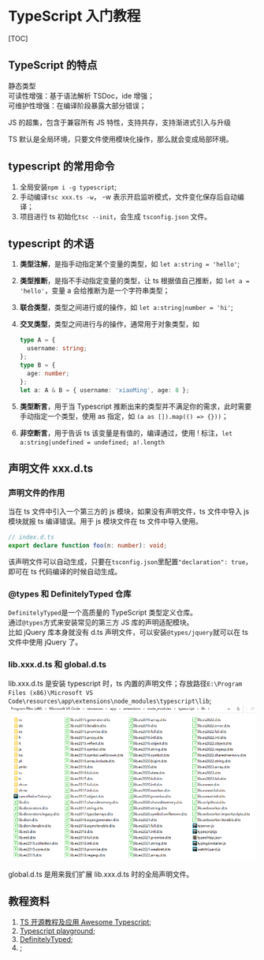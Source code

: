 # TypeScript 入门教程

[TOC]

## TypeScript 的特点

静态类型  
可读性增强：基于语法解析 TSDoc，ide 增强；  
可维护性增强：在编译阶段暴露大部分错误；

JS 的超集，包含于兼容所有 JS 特性，支持共存，支持渐进式引入与升级

TS 默认是全局环境，只要文件使用模块化操作，那么就会变成局部环境。

## typescript 的常用命令

1. 全局安装`npm i -g typescript`;
2. 手动编译`tsc xxx.ts -w`， -w 表示开启监听模式，文件变化保存后自动编译；
3. 项目进行 ts 初始化`tsc --init`，会生成 `tsconfig.json` 文件。

## typescript 的术语

1. **类型注解**，是指手动指定某个变量的类型，如 `let a:string = 'hello'`;
2. **类型推断**，是指不手动指定变量的类型，让 ts 根据值自己推断，如 `let a = 'hello'`，变量 a 会给推断为是一个字符串类型；
3. **联合类型**，类型之间进行或的操作，如 `let a:string|number = 'hi'`;
4. **交叉类型**，类型之间进行与的操作，通常用于对象类型，如

   ```ts
   type A = {
     username: string;
   };
   type B = {
     age: number;
   };
   let a: A & B = { username: 'xiaoMing', age: 8 };
   ```

5. **类型断言**，用于当 Typescript 推断出来的类型并不满足你的需求，此时需要手动指定一个类型，使用 as 指定，如 `(a as []).map(() => {}))`；
6. **非空断言**，用于告诉 ts 该变量是有值的，编译通过，使用 ! 标注，`let a:string|undefined = undefined; a!.length`

## 声明文件 xxx.d.ts

### 声明文件的作用

当在 ts 文件中引入一个第三方的 js 模块，如果没有声明文件，ts 文件中导入 js 模块就报 ts 编译错误。用于 js 模块文件在 ts 文件中导入使用。

```ts
// index.d.ts
export declare function foo(n: number): void;
```

该声明文件可以自动生成，只要在`tsconfig.json`里配置`"declaration": true`，即可在 ts 代码编译的时候自动生成。

### @types 和 DefinitelyTyped 仓库

`DefinitelyTyped`是一个高质量的 TypeScript 类型定义仓库。  
通过`@types`方式来安装常见的第三方 JS 库的声明适配模块。  
比如 jQuery 库本身就没有 d.ts 声明文件，可以安装`@types/jquery`就可以在 ts 文件中使用 jQuery 了。

### lib.xxx.d.ts 和 global.d.ts

lib.xxx.d.ts 是安装 typescript 时，ts 内置的声明文件；存放路径`E:\Program Files (x86)\Microsoft VS Code\resources\app\extensions\node_modules\typescript\lib`;
![TS内置声明文件库](./assets/typescript%20内置声明文件.png)

global.d.ts 是用来我们扩展 lib.xxx.d.ts 时的全局声明文件。

## 教程资料

1. [TS 开源教程及应用 Awesome Typescript](https://github.com/dzharii/awesome-typescript#tools);
2. [Typescript playground](https://www.typescriptlang.org/play);
3. [DefinitelyTyped](https://github.com/DefinitelyTyped/DefinitelyTyped);
4. []();
